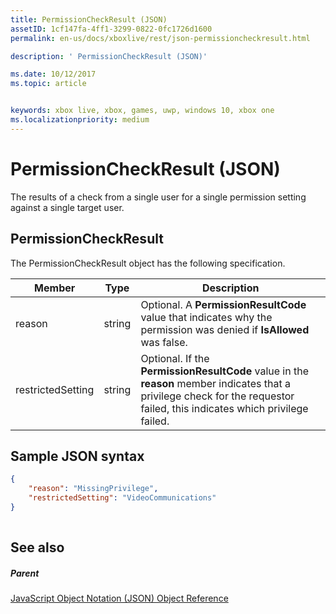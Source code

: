 ```yaml
---
title: PermissionCheckResult (JSON)
assetID: 1cf147fa-4ff1-3299-0822-0fc1726d1600
permalink: en-us/docs/xboxlive/rest/json-permissioncheckresult.html

description: ' PermissionCheckResult (JSON)'

ms.date: 10/12/2017
ms.topic: article


keywords: xbox live, xbox, games, uwp, windows 10, xbox one
ms.localizationpriority: medium
---
```



# PermissionCheckResult (JSON)
The results of a check from a single user for a single permission setting against a single target user. 
<a id="ID4EP"></a>

 
## PermissionCheckResult
 
The PermissionCheckResult object has the following specification.
 
| Member| Type| Description| 
| --- | --- | --- | 
| reason| string| Optional. A <b>PermissionResultCode</b> value that indicates why the permission was denied if <b>IsAllowed</b> was false.| 
| restrictedSetting| string| Optional. If the <b>PermissionResultCode</b> value in the <b>reason</b> member indicates that a privilege check for the requestor failed, this indicates which privilege failed.| 
  
<a id="ID4E6B"></a>

 
## Sample JSON syntax
 

```json
{
    "reason": "MissingPrivilege",
    "restrictedSetting": "VideoCommunications"
}
    
```

  
<a id="ID4EIC"></a>

 
## See also
 
<a id="ID4EKC"></a>

 
##### Parent 

[JavaScript Object Notation (JSON) Object Reference](atoc-xboxlivews-reference-json.md)

   
